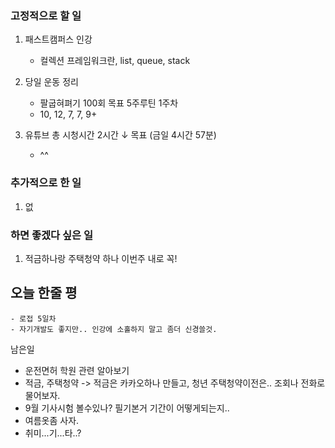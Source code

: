 ### 고정적으로 할 일

1. 패스트캠퍼스 인강
	- 컬렉션 프레임워크란, list, queue, stack
	
2. 당일 운동 정리
	- 팔굽혀펴기 100회 목표 5주루틴 1주차
	- 10, 12, 7, 7, 9+
	
3. 유튜브 총 시청시간 2시간 ↓ 목표 (금일 4시간 57분)
	- ^^

### 추가적으로 한 일

1. 없	
### 하면 좋겠다 싶은 일

1. 적금하나랑 주택청약 하나 이번주 내로 꼭!

## 오늘 한줄 평
	- 로접 5일차
	- 자기개발도 좋지만.. 인강에 소홀하지 말고 좀더 신경쓸것.

남은일
- 운전면허 학원 관련 알아보기
- 적금, 주택청약 -> 적금은 카카오하나 만들고, 청년 주택청약이전은.. 조회나 전화로 물어보자.
- 9월 기사시험 볼수있나? 필기본거 기간이 어떻게되는지..
- 여름옷좀 사자.
- 취미...기...타..?